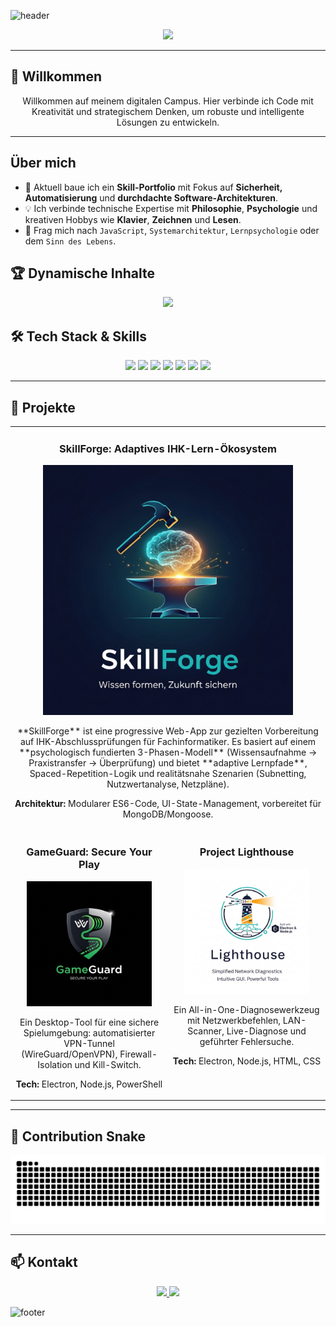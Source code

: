 <!-- Fancy Header -->
![header](https://capsule-render.vercel.app/api?type=waving&height=230&color=0:36BCF7,100:9B5DE5&text=Kai%20—%20Systemarchitekt%20&%20Entwickler&fontSize=42&fontAlignY=40&fontColor=ffffff&desc=Code%20×%20Philosophie%20×%20Didaktik&descAlignY=58&animation=fadeIn)

<p align="center">
  <a href="https://git.io/typing-svg">
    <img src="https://readme-typing-svg.herokuapp.com?font=Fira+Code&size=22&pause=1000&color=36BCF7&center=true&vCenter=true&width=600&lines=Software-Entwickler+%26+Systemarchitektur;Didaktik-Enthusiast;Philosophie+%26+Psychologie;Code+for+a+better+Tomorrow" />
  </a>
</p>

---

## 👋 Willkommen

<p align="center">
   Willkommen auf meinem digitalen Campus. Hier verbinde ich Code mit Kreativität und strategischem Denken, um robuste und intelligente Lösungen zu entwickeln.
</p>

---

## Über mich

- 🚀 Aktuell baue ich ein **Skill-Portfolio** mit Fokus auf **Sicherheit, Automatisierung** und **durchdachte Software-Architekturen**.  
- 💡 Ich verbinde technische Expertise mit **Philosophie**, **Psychologie** und kreativen Hobbys wie **Klavier**, **Zeichnen** und **Lesen**.  
- 💬 Frag mich nach `JavaScript`, `Systemarchitektur`, `Lernpsychologie` oder dem `Sinn des Lebens`.

## 🏆 Dynamische Inhalte

<p align="center">
  <img src="https://github-profile-trophy.vercel.app/?username=nakzyhyh&theme=tokyonight&no-frame=true&no-bg=true&margin-w=15&margin-h=15" />
</p>


## 🛠 Tech Stack & Skills

<p align="center">
  <img src="https://img.shields.io/badge/HTML5-E34F26?style=for-the-badge&logo=html5&logoColor=white"/>
  <img src="https://img.shields.io/badge/CSS3-1572B6?style=for-the-badge&logo=css3&logoColor=white"/>
  <img src="https://img.shields.io/badge/JavaScript-F7DF1E?style=for-the-badge&logo=javascript&logoColor=black"/>
  <img src="https://img.shields.io/badge/Node.js-339933?style=for-the-badge&logo=nodedotjs&logoColor=white"/>
  <img src="https://img.shields.io/badge/Electron-47848F?style=for-the-badge&logo=electron&logoColor=white"/>
  <img src="https://img.shields.io/badge/PowerShell-5391FE?style=for-the-badge&logo=powershell&logoColor=white"/>
  <img src="https://img.shields.io/badge/Git-F05032?style=for-the-badge&logo=git&logoColor=white"/>
</p>

---

## 🚀 Projekte

<table>
  <tr>
    <td colspan="2">
      <h3 align="center">SkillForge: Adaptives IHK-Lern-Ökosystem</h3>
      <p align="center">
        <img src="Assets/SkillForge_Logo.png" width="400" alt="SkillForge Logo" />
      </p>
      <p align="center">
        **SkillForge** ist eine progressive Web-App zur gezielten Vorbereitung auf IHK-Abschlussprüfungen für Fachinformatiker.  
        Es basiert auf einem **psychologisch fundierten 3-Phasen-Modell** (Wissensaufnahme → Praxistransfer → Überprüfung) und bietet **adaptive Lernpfade**, Spaced-Repetition-Logik und realitätsnahe Szenarien (Subnetting, Nutzwertanalyse, Netzpläne).
      </p>
      <p align="center">
        <strong>Architektur:</strong> Modularer ES6-Code, UI-State-Management, vorbereitet für MongoDB/Mongoose.
      </p>
    </td>
  </tr>
  <tr>
    <td width="50%" valign="top">
      <h3 align="center">GameGuard: Secure Your Play</h3>
      <p align="center">
        <img src="Assets/gglogo.png" width="200" alt="GameGuard Logo" />
      </p>
      <p align="center">
        Ein Desktop-Tool für eine sichere Spielumgebung: automatisierter VPN-Tunnel (WireGuard/OpenVPN), Firewall-Isolation und Kill-Switch.
      </p>
      <p align="center"><strong>Tech:</strong> Electron, Node.js, PowerShell</p>
    </td>
    <td width="50%" valign="top">
      <h3 align="center">Project Lighthouse</h3>
      <p align="center">
        <img src="Assets/lighthouse.png" width="200" alt="Lighthouse Logo" />
      </p>
      <p align="center">
        Ein All-in-One-Diagnosewerkzeug mit Netzwerkbefehlen, LAN-Scanner, Live-Diagnose und geführter Fehlersuche.
      </p>
      <p align="center"><strong>Tech:</strong> Electron, Node.js, HTML, CSS</p>
    </td>
  </tr>
</table>

---
## 🐍 Contribution Snake

<picture>
  <source media="(prefers-color-scheme: dark)" srcset="https://raw.githubusercontent.com/nakzyhyh/nakzyhyh/output/snake-dark.svg" />
  <source media="(prefers-color-scheme: light)" srcset="https://raw.githubusercontent.com/nakzyhyh/nakzyhyh/output/snake-light.svg" />
  <img alt="Contribution Snake" src="https://raw.githubusercontent.com/nakzyhyh/nakzyhyh/output/snake-dark.svg" />
</picture>

---

## 📫 Kontakt

<p align="center">
  <a href="DEIN_LINKEDIN_PROFIL_LINK" target="_blank">
    <img src="https://img.shields.io/badge/LinkedIn-0077B5?style=for-the-badge&logo=linkedin&logoColor=white" />
  </a>
  <a href="mailto:DEINE_EMAIL@example.com" target="_blank">
    <img src="https://img.shields.io/badge/Email-D14836?style=for-the-badge&logo=gmail&logoColor=white" />
  </a>
</p>

![footer](https://capsule-render.vercel.app/api?type=waving&color=0:9B5DE5,100:36BCF7&height=120&section=footer)
